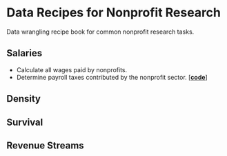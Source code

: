 # Data Recipes for Nonprofit Research

Data wrangling recipe book for common nonprofit research tasks. 




## Salaries

* Calculate all wages paid by nonprofits.
* Determine payroll taxes contributed by the nonprofit sector. [[**code**](/code/payroll-taxes.R)]

## Density


## Survival 

## Revenue Streams
